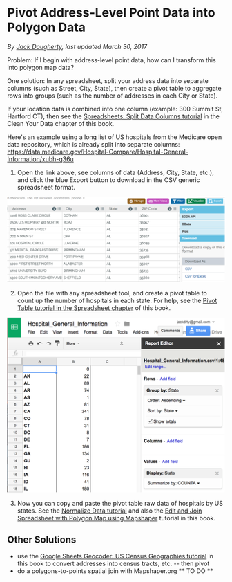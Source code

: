 # Pivot Address-Level Point Data into Polygon Data
*By [Jack Dougherty](../../introduction/who.md), last updated March 30, 2017*

Problem: If I begin with address-level point data, how can I transform this into polygon map data?

One solution: In any spreadsheet, split your address data into separate columns (such as Street, City, State), then create a pivot table to aggregate rows into groups (such as the number of addresses in each City or State).

If your location data is combined into one column (example: 300 Summit St, Hartford CT), then see the [Spreadsheets: Split Data Columns tutorial](../../clean/spreadsheets) in the Clean Your Data chapter of this book.

Here's an example using a long list of US hospitals from the Medicare open data repository, which is already split into separate columns: https://data.medicare.gov/Hospital-Compare/Hospital-General-Information/xubh-q36u

1) Open the link above, see columns of data (Address, City, State, etc.), and click the blue Export button to download in the CSV generic spreadsheet format.

![Screenshot: Export US Hospital data into CSV format](hospital-socrata-export.png)

2) Open the file with any spreadsheet tool, and create a pivot table to count up the number of hospitals in each state. For help, see the [Pivot Table tutorial in the Spreadsheet chapter](../../spreadsheet/pivot) of this book.

![Screenshot: Pivot Table of US Hospitals by State](hospital-pivot-table.png)

3) Now you can copy and paste the pivot table raw data of hospitals by US states. See the [Normalize Data tutorial](../normalize) and also the [Edit and Join Spreadsheet with Polygon Map using Mapshaper](../mapshaper) tutorial in this book.

## Other Solutions
- use the [Google Sheets Geocoder: US Census Geographies tutorial](../geocode) in this book to convert addresses into census tracts, etc. -- then pivot
- do a polygons-to-points spatial join with Mapshaper.org ** TO DO **
